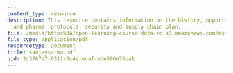 ```yaml
---
content_type: resource
description: This resource contains information on the history, opportunities in retail
  and pharma, protocols, security and supply chain plan.
file: /media/https%3A/open-learning-course-data-rc.s3.amazonaws.com/esd-290-special-topics-in-supply-chain-management-spring-2005/2c3787a703110c4eecafede596e75ba1_sanjaysarma.pdf
file_type: application/pdf
resourcetype: Document
title: sanjaysarma.pdf
uid: 2c3787a7-0311-0c4e-ecaf-ede596e75ba1
---
```

